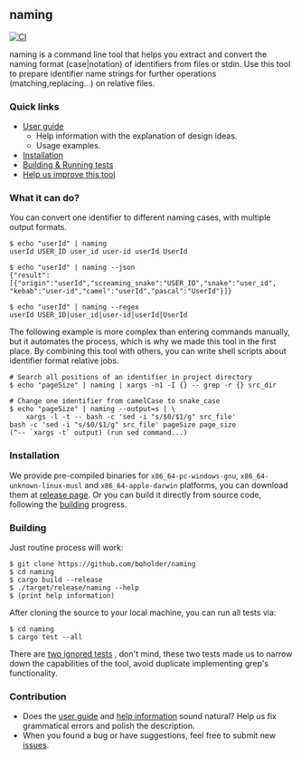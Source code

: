 ## naming

[![CI](https://github.com/boholder/naming/actions/workflows/ci.yml/badge.svg)](https://github.com/boholder/naming/actions/workflows/ci.yml)

naming is a command line tool that helps you extract and convert the naming format (case|notation)
of identifiers from files or stdin. Use this tool to prepare identifier name strings for further
operations (matching,replacing...) on relative files.

### Quick links

* [User guide](doc/USERGUIDE.md)
    * Help information with the explanation of design ideas.
    * Usage examples.
* [Installation](#installation)
* [Building & Running tests](#building)
* [Help us improve this tool](#contribution)

### What it can do?

You can convert one identifier to different naming cases, with multiple output formats.

```text
$ echo "userId" | naming
userId USER_ID user_id user-id userId UserId

$ echo "userId" | naming --json
{"result":[{"origin":"userId","screaming_snake":"USER_ID","snake":"user_id",
"kebab":"user-id","camel":"userId","pascal":"UserId"}]}

$ echo "userId" | naming --regex
userId USER_ID|user_id|user-id|userId|UserId
```

The following example is more complex than entering commands manually, but it automates the process,
which is why we made this tool in the first place. By combining this tool with others, you can write
shell scripts about identifier format relative jobs.

```text
# Search all positions of an identifier in project directory
$ echo "pageSize" | naming | xargs -n1 -I {} -- grep -r {} src_dir

# Change one identifier from camelCase to snake_case
$ echo "pageSize" | naming --output=s | \
    xargs -l -t -- bash -c 'sed -i "s/$0/$1/g" src_file'
bash -c 'sed -i "s/$0/$1/g" src_file' pageSize page_size
(^-- `xargs -t` output) (run sed command...)
```

### Installation

We provide pre-compiled binaries for `x86_64-pc-windows-gnu`, `x86_64-unknown-linux-musl`
and `x86_64-apple-darwin` platforms, you can download them at
[release page](https://github.com/boholder/naming/releases). Or you can build it directly from
source code, following the [building](#building) progress.

### Building

Just routine process will work:

```text
$ git clone https://github.com/boholder/naming
$ cd naming
$ cargo build --release
$ ./target/release/naming --help
$ (print help information)
```

After cloning the source to your local machine, you can run all tests via:

```text
$ cd naming
$ cargo test --all
```

There are
[two ignored tests](crates/clt_lib/tests/identifying_ability_on_languages.rs)
, don't mind, these two tests made us to narrow down the capabilities of the tool, avoid duplicate
implementing grep's functionality.

### Contribution

* Does the [user guide](doc/USERGUIDE.md) and [help information](crates/core/app.rs) sound natural?
  Help us fix grammatical errors and polish the description.
* When you found a bug or have suggestions, feel free to submit
  new [issues](https://github.com/boholder/naming/issues/new).
